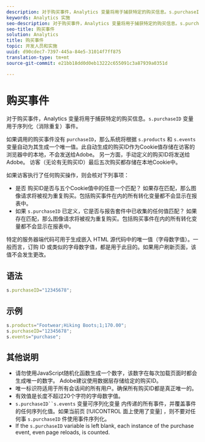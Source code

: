 ```yaml
---
description: 对于购买事件，Analytics 变量将用于捕获特定的购买信息。s.purchaseID 变量用于序列化（消除重复）事件。
keywords: Analytics 实施
seo-description: 对于购买事件，Analytics 变量将用于捕获特定的购买信息。s.purchaseID 变量用于序列化（消除重复）事件。
seo-title: 购买事件
solution: Analytics
title: 购买事件
topic: 开发人员和实施
uuid: d90cdec7-7397-445a-84e5-31014f7ff875
translation-type: tm+mt
source-git-commit: e21bb18dd0d0eb13222c655091c3a87939a0351d

---
```



# 购买事件

对于购买事件，Analytics 变量将用于捕获特定的购买信息。`s.purchaseID` 变量用于序列化（消除重复）事件。

如果调用的购买事件没有 `purchaseID`，那么系统将根据 `s.products` 和 `s.events` 变量自动为其生成一个唯一值。此自动生成的购买ID作为Cookie值存储在访客的浏览器中的本地，不会发送给Adobe。 另一方面，手动定义的购买ID将发送给Adobe。 访客（无论有无购买ID）最后五次购买都存储在本地Cookie中。

如果访客执行了任何购买操作，则会核对下列事项：

* 是否 购买ID是否与五个Cookie值中的任意一个匹配？ 如果存在匹配，那么图像请求将被视为重复购买。包括购买事件在内的所有转化变量都不会显示在报表中。
* 如果 `s.purchaseID` 已定义，它是否与报告套件中已收集的任何值匹配？ 如果存在匹配，那么图像请求将被视为重复购买。包括购买事件在内的所有转化变量都不会显示在报表中。

特定的服务器端代码可用于生成嵌入 HTML 源代码中的唯一值（字母数字值）。一般而言，订购 ID 或类似的字母数字值，都是用于此目的。如果用户刷新页面，该值不会发生更改。

## 语法

```js
s.purchaseID="12345678";
```

## 示例

```js
s.products="Footwear;Hiking Boots;1;170.00";
s.purchaseID="12345678";
s.events="purchase";
```

## 其他说明

* 请勿使用JavaScript随机化函数生成一个数字，该数字在每次加载页面时都会生成唯一的数字。 Adobe建议使用数据层存储给定的购买ID。
* 唯一标识符适用于所有会话间的所有用户。确保所有购买ID都是真正唯一的。
* 有效值是长度不超过20个字符的字母数字值。
* `s.purchaseID``s.events` 变量可序列化变量   内传递的所有事件，并覆盖事件的任何序列化值。如果当前页 [!UICONTROL 面上使用了变量] ，则不要对任何事 `s.purchaseID` 件使用事件序列化。
* If the `s.purchaseID` variable is left blank, each instance of the purchase event, even page reloads, is counted.
